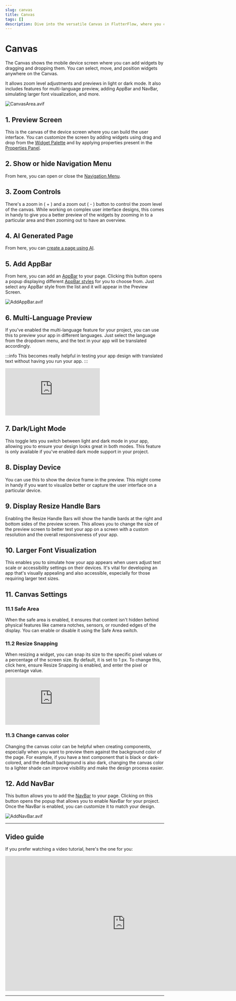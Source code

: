 ```yaml
---
slug: canvas
title: Canvas
tags: []
description: Dive into the versatile Canvas in FlutterFlow, where you can effortlessly design and preview your app’s interface.
---
```


# Canvas 
The Canvas shows the mobile device screen where you can add widgets by dragging and dropping them. You can select, move, and position widgets anywhere on the Canvas. 

It allows zoom level adjustments and previews in light or dark mode. It also includes features for multi-language preview, adding AppBar and NavBar, simulating larger font visualization, and more.

![CanvasArea.avif](imgs/CanvasArea.avif)

## 1. Preview Screen

This is the canvas of the device screen where you can build the user interface. You can customize the screen by adding widgets using drag and drop from the [Widget Palette](#) and by applying properties present in the [Properties Panel](#).

## 2. Show or hide Navigation Menu

From here, you can open or close the [Navigation Menu](#).

## 3. Zoom Controls

There's a zoom in ( + ) and a zoom out ( - ) button to control the zoom level of the canvas. While working on complex user interface designs, this comes in handy to give you a better preview of the widgets by zooming in to a particular area and then zooming out to have an overview.

## 4. AI Generated Page

From here, you can [create a page using AI](#).

## 5. Add AppBar

From here, you can add an [AppBar](#) to your page. Clicking this button opens a popup displaying different [AppBar styles](#) for you to choose from. Just select any AppBar style from the list and it will appear in the Preview Screen.

![AddAppBar.avif](imgs/AddAppBar.avif)

## 6. Multi-Language Preview

If you've enabled the multi-language feature for your project, you can use this to preview your app in different languages. Just select the language from the dropdown menu, and the text in your app will be translated accordingly.

:::info
This becomes really helpful in testing your app design with translated text without having you run your app.
:::

<div style={{
    position: 'relative',
    paddingBottom: 'calc(56.67989417989418% + 41px)', // Keeps the aspect ratio and additional padding
    height: 0,
    width: '100%'
}}>
    <iframe 
        src="https://demo.arcade.software/E6otMpbcKewMYCfkjl9d?embed&show_copy_link=true"
        title="Sharing a Project with a User"
        style={{
            position: 'absolute',
            top: 0,
            left: 0,
            width: '100%',
            height: '100%',
            colorScheme: 'light'
        }}
        frameborder="0"
        loading="lazy"
        webkitAllowFullScreen
        mozAllowFullScreen
        allowFullScreen
        allow="clipboard-write">
    </iframe>
</div>

## 7. Dark/Light Mode

This toggle lets you switch between light and dark mode in your app, allowing you to ensure your design looks great in both modes. This feature is only available if you've enabled dark mode support in your project.

## 8. Display Device

You can use this to show the device frame in the preview. This might come in handy if you want to visualize better or capture the user interface on a particular device.

## 9. Display Resize Handle Bars

Enabling the Resize Handle Bars will show the handle bards at the right and bottom sides of the preview screen. This allows you to change the size of the preview screen to better test your app on a screen with a custom resolution and the overall responsiveness of your app.

## 10. Larger Font Visualization

This enables you to simulate how your app appears when users adjust text scale or accessibility settings on their devices. It's vital for developing an app that's visually appealing and also accessible, especially for those requiring larger text sizes.

## 11. Canvas Settings

### 11.1 Safe Area

When the safe area is enabled, it ensures that content isn't hidden behind physical features like camera notches, sensors, or rounded edges of the display. You can enable or disable it using the Safe Area switch.

### 11.2 Resize Snapping

When resizing a widget, you can snap its size to the specific pixel values or a percentage of the screen size. By default, it is set to 1 px. To change this, click here, ensure Resize Snapping is enabled, and enter the pixel or percentage value.

<div style={{
    position: 'relative',
    paddingBottom: 'calc(56.67989417989418% + 41px)', // Keeps the aspect ratio and additional padding
    height: 0,
    width: '100%'
}}>
    <iframe 
        src="https://demo.arcade.software/1IOtwXpNus8W4dLgdHsm?embed&show_copy_link=true"
        title="Sharing a Project with a User"
        style={{
            position: 'absolute',
            top: 0,
            left: 0,
            width: '100%',
            height: '100%',
            colorScheme: 'light'
        }}
        frameborder="0"
        loading="lazy"
        webkitAllowFullScreen
        mozAllowFullScreen
        allowFullScreen
        allow="clipboard-write">
    </iframe>
</div>

### 11.3 Change canvas color
Changing the canvas color can be helpful when creating components, especially when you want to preview them against the background color of the page. For example, if you have a text component that is black or dark-colored, and the default background is also dark, changing the canvas color to a lighter shade can improve visibility and make the design process easier.

## 12. Add NavBar

This button allows you to add the [NavBar](#) to your page. Clicking on this button opens the popup that allows you to enable NavBar for your project. Once the NavBar is enabled, you can customize it to match your design.

![AddNavBar.avif](imgs/AddNavBar.avif)

---

## Video guide

If you prefer watching a video tutorial, here's the one for you:
<div class="video-container"><iframe width="760" height="428" src="https://www.youtube.com/embed/NDrte4nOXYc" title="The Canvas | FlutterFlow University" frameborder="0" allow="accelerometer; autoplay; clipboard-write; encrypted-media; gyroscope; picture-in-picture; web-share" referrerpolicy="strict-origin-when-cross-origin" allowfullscreen></iframe></div>

---
